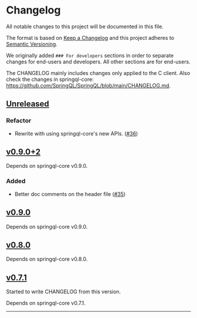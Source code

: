 # Changelog

All notable changes to this project will be documented in this file.

The format is based on [Keep a Changelog][Keep a Changelog] and this project adheres to [Semantic Versioning][Semantic Versioning].

We originally added `### For developers` sections in order to separate changes for end-users and developers.
All other sections are for end-users.

The CHANGELOG mainly includes changes only applied to the C client.
Also check the changes in springql-core: <https://github.com/SpringQL/SpringQL/blob/main/CHANGELOG.md>.

<!-- markdownlint-disable MD024 -->
## [Unreleased]

### Refactor

- Rewrite with using springql-core's new APIs. ([#36](https://github.com/SpringQL/SpringQL-client-c/pull/36))

## [v0.9.0+2]

Depends on springql-core v0.9.0.

### Added

- Better doc comments on the header file ([#35](https://github.com/SpringQL/SpringQL-client-c/pull/35))

## [v0.9.0]

Depends on springql-core v0.9.0.

## [v0.8.0]

Depends on springql-core v0.8.0.

## [v0.7.1]

Started to write CHANGELOG from this version.

Depends on springql-core v0.7.1.

---

<!-- Links -->
[Keep a Changelog]: https://keepachangelog.com/
[Semantic Versioning]: https://semver.org/

<!-- Versions -->
[Unreleased]: https://github.com/SpringQL/SpringQL-client-c/compare/v0.9.0+2...HEAD
[Released]: https://github.com/SpringQL/SpringQL-client-c/releases
[v0.9.0+2]: https://github.com/SpringQL/SpringQL-client-c/compare/v0.9.0...v0.9.0+2
[v0.9.0]: https://github.com/SpringQL/SpringQL-client-c/compare/v0.8.0...v0.9.0
[v0.8.0]: https://github.com/SpringQL/SpringQL-client-c/compare/v0.7.1...v0.8.0
[v0.7.1]: https://github.com/SpringQL/SpringQL-client-c/compare/v0.7.0...v0.7.1
